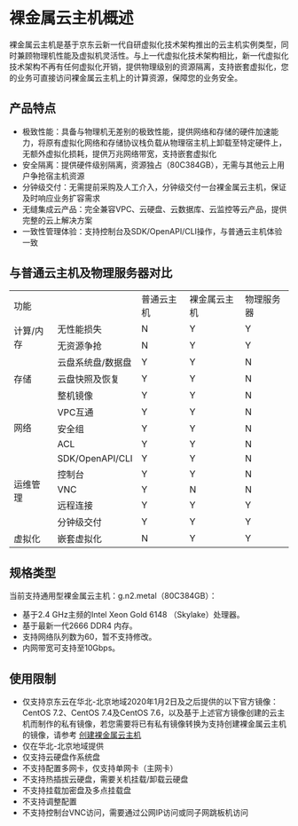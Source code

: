 # 裸金属云主机概述

裸金属云主机是基于京东云新一代自研虚拟化技术架构推出的云主机实例类型，同时兼顾物理机性能及虚拟机灵活性。与上一代虚拟化技术架构相比，新一代虚拟化技术架构不再有任何虚拟化开销，提供物理级别的资源隔离，支持嵌套虚拟化，您的业务可直接访问裸金属云主机上的计算资源，保障您的业务安全。
 
## 产品特点
*  极致性能：具备与物理机无差别的极致性能，提供网络和存储的硬件加速能力，将原有虚拟化网络和存储协议栈负载从物理宿主机上卸载至特定硬件上，无额外虚拟化损耗，提供万兆网络带宽，支持嵌套虚拟化
*  安全隔离：提供硬件级别隔离，资源独占（80C384GB），无需与其他云上用户争抢宿主机资源
*  分钟级交付：无需提前采购及人工介入，分钟级交付一台裸金属云主机，保证及时响应业务扩容需求
*  无缝集成云产品：完全兼容VPC、云硬盘、云数据库、云监控等云产品，提供完整的云上解决方案
*  一致性管理体验：支持控制台及SDK/OpenAPI/CLI操作，与普通云主机体验一致

## 与普通云主机及物理服务器对比
<table>
   <tr>
      <td colspan="2">功能</td>
      <td >普通云主机</td>
      <td >裸金属云主机</td>
      <td >物理服务器</td>
	</tr>
	<tr>
      <td rowspan="2">计算/内存</td>
      <td >无性能损失</td>
      <td >N</td>
      <td >Y</td>
      <td >Y</td>
	</tr>
	<tr>
      <td >无资源争抢</td>
      <td >N</td>
      <td >Y</td>
      <td >Y</td>
   	</tr>
  	<tr>
      <td rowspan="3">存储</td>
      <td >云盘系统盘/数据盘</td>
      <td >Y</td>
      <td >Y</td>
      <td >N</td>
	</tr>
	<tr>
      <td >云盘快照及恢复</td>
      <td >Y</td>
      <td >Y</td>
      <td >N</td>
   	</tr>
	<tr>
      <td >整机镜像</td>
      <td >Y</td>
      <td >Y</td>
      <td >N</td>
   	</tr>
  	<tr>
      <td rowspan="3">网络</td>
      <td >VPC互通</td>
      <td >Y</td>
      <td >Y</td>
      <td >N</td>
	</tr>
	<tr>
      <td >安全组</td>
      <td >Y</td>
      <td >Y</td>
      <td >N</td>
   	</tr>
	<tr>
      <td >ACL</td>
      <td >Y</td>
      <td >Y</td>
      <td >N</td>
   	</tr>
  	<tr>
      <td rowspan="5">运维管理</td>
      <td >SDK/OpenAPI/CLI</td>
      <td >Y</td>
      <td >Y</td>
      <td >N</td>
	</tr>
  	<tr>
      <td >控制台</td>
      <td >Y</td>
      <td >Y</td>
      <td >N</td>
	</tr>
	<tr>
      <td >VNC</td>
      <td >Y</td>
      <td >N</td>
      <td >N</td>
	</tr>
	<tr>
      <td >远程连接</td>
      <td >Y</td>
      <td >Y</td>
      <td >Y</td>
	</tr>
	<tr>
      <td >分钟级交付</td>
      <td >Y</td>
      <td >Y</td>
      <td >Y</td>
	</tr>
  	<tr>
      <td >虚拟化</td>
      <td >嵌套虚拟化</td>
      <td >N</td>
      <td >Y</td>
      <td >Y</td>
	</tr>
</table>

## 规格类型

当前支持通用型裸金属云主机：g.n2.metal（80C384GB）：

*	基于2.4 GHz主频的Intel Xeon Gold 6148 （Skylake）处理器。
* 	基于最新一代2666 DDR4 内存。
*  支持网络队列数为60，暂不支持修改。
*  内网带宽可支持至10Gbps。

## 使用限制

* 	仅支持京东云在华北-北京地域2020年1月2日及之后提供的以下官方镜像：CentOS 7.2、CentOS 7.4及CentOS 7.6，以及基于上述官方镜像创建的云主机而制作的私有镜像，若您需要将已有私有镜像转换为支持创建裸金属云主机的镜像，请参考 [创建裸金属云主机](Create-BM-Instance.md)
*  	仅在华北-北京地域提供
*  	仅支持云硬盘作系统盘
* 	不支持配置多网卡，仅支持单网卡（主网卡）
*  	不支持热插拔云硬盘，需要关机挂载/卸载云硬盘
*  	不支持挂载加密盘及多点挂载盘
*	不支持调整配置
* 	不支持控制台VNC访问，需要通过公网IP访问或同子网跳板机访问

